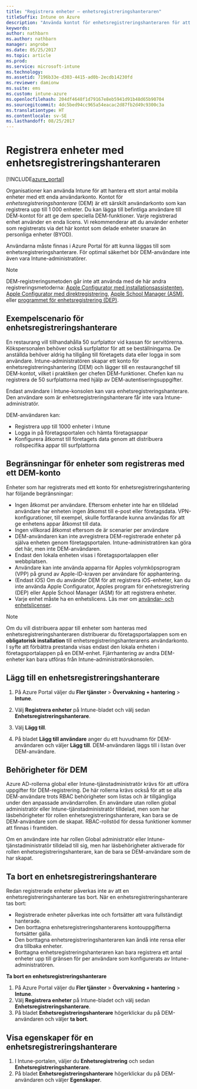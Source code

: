 ```yaml
---
title: "Registrera enheter – enhetsregistreringshanteraren"
titleSuffix: Intune on Azure
description: "Använda kontot för enhetsregistreringshanteraren för att registrera flera enheter i Intune. \""
keywords: 
author: nathbarn
ms.author: nathbarn
manager: angrobe
ms.date: 05/25/2017
ms.topic: article
ms.prod: 
ms.service: microsoft-intune
ms.technology: 
ms.assetid: 7196b33e-d303-4415-ad0b-2ecdb14230fd
ms.reviewer: damionw
ms.suite: ems
ms.custom: intune-azure
ms.openlocfilehash: 204df4648f1d79167e8eb5941d91b48d65b90704
ms.sourcegitcommit: 4dc5bed94cc965a54eacac2d87fb2d49c9300c3a
ms.translationtype: HT
ms.contentlocale: sv-SE
ms.lasthandoff: 08/25/2017
---
```

# <a name="enroll-devices-using-device-enrollment-manager"></a>Registrera enheter med enhetsregistreringshanteraren

[!INCLUDE[azure_portal](./includes/azure_portal.md)]

Organisationer kan använda Intune för att hantera ett stort antal mobila enheter med ett enda användarkonto. Kontot för *enhetsregistreringshanterare* (DEM) är ett särskilt användarkonto som kan registrera upp till 1 000 enheter. Du kan lägga till befintliga användare till DEM-kontot för att ge dem speciella DEM-funktioner. Varje registrerad enhet använder en enda licens. Vi rekommenderar att du använder enheter som registrerats via det här kontot som delade enheter snarare än personliga enheter (BYOD).  

Användarna måste finnas i Azure Portal för att kunna läggas till som enhetsregistreringshanterare. För optimal säkerhet bör DEM-användare inte även vara Intune-administratörer.

>[!NOTE]
>DEM-registreringsmetoden går inte att använda med de här andra registreringsmetoderna: [Apple Configurator med installationsassistenten](apple-configurator-setup-assistant-enroll-ios.md), [Apple Configurator med direktregistrering](apple-configurator-direct-enroll-ios.md), [Apple School Manager (ASM)](apple-school-manager-set-up-ios.md), eller [programmet för enhetsregistrering (DEP)](device-enrollment-program-enroll-ios.md).

## <a name="example-of-a-device-enrollment-manager-scenario"></a>Exempelscenario för enhetsregistreringshanterare

En restaurang vill tillhandahålla 50 surfplattor vid kassan för servitörerna. Kökspersonalen behöver också surfplattor för att se beställningarna. De anställda behöver aldrig ha tillgång till företagets data eller logga in som användare. Intune-administratören skapar ett konto för enhetsregistreringshantering (DEM) och lägger till en restaurangchef till DEM-kontot, vilket i praktiken ger chefen DEM-funktioner. Chefen kan nu registrera de 50 surfplattorna med hjälp av DEM-autentiseringsuppgifter.

Endast användare i Intune-konsolen kan vara enhetsregistreringshanterare. Den användare som är enhetsregistreringshanterare får inte vara Intune-administratör.

DEM-användaren kan:

-   Registrera upp till 1000 enheter i Intune
-   Logga in på företagsportalen och hämta företagsappar
-   Konfigurera åtkomst till företagets data genom att distribuera rollspecifika appar till surfplattorna

## <a name="limitations-of-devices-that-are-enrolled-with-a-dem-account"></a>Begränsningar för enheter som registreras med ett DEM-konto

Enheter som har registrerats med ett konto för enhetsregistreringshantering har följande begränsningar:

  - Ingen åtkomst per användare. Eftersom enheter inte har en tilldelad användare har enheten ingen åtkomst till e-post eller företagsdata. VPN-konfigurationer, till exempel, skulle fortfarande kunna användas för att ge enhetens appar åtkomst till data.
  - Ingen villkorad åtkomst eftersom de är scenarier per användare
  - DEM-användaren kan inte avregistrera DEM-registrerade enheter på själva enheten genom företagsportalen. Intune-administratören kan göra det här, men inte DEM-användaren.
  - Endast den lokala enheten visas i företagsportalappen eller webbplatsen.
  - Användare kan inte använda apparna för Apples volymköpsprogram (VPP) på grund av Apple-ID-kraven per användare för apphantering.
  - (Endast iOS) Om du använder DEM för att registrera iOS-enheter, kan du inte använda Apple Configurator, Apples program för enhetsregistrering (DEP) eller Apple School Manager (ASM) för att registrera enheter.
  - Varje enhet måste ha en enhetslicens. Läs mer om [användar- och enhetslicenser](licenses-assign.md#how-user-and-device-licenses-affect-access-to-services).


> [!NOTE]
> Om du vill distribuera appar till enheter som hanteras med enhetsregistreringshanteraren distribuerar du företagsportalappen som en **obligatorisk installation** till enhetsregistreringshanterarens användarkonto.
> I syfte att förbättra prestanda visas endast den lokala enheten i företagsportalappen på en DEM-enhet. Fjärrhantering av andra DEM-enheter kan bara utföras från Intune-administratörskonsolen.


## <a name="add-a-device-enrollment-manager"></a>Lägg till en enhetsregistreringshanterare

1.  På Azure Portal väljer du **Fler tjänster** > **Övervakning + hantering** > **Intune**.

2.  Välj **Registrera enheter** på Intune-bladet och välj sedan **Enhetsregistreringshanterare**.

3.  Välj **Lägg till**.

4.  På bladet **Lägg till användare** anger du ett huvudnamn för DEM-användaren och väljer **Lägg till**. DEM-användaren läggs till i listan över DEM-användare.

## <a name="permissions-for-dem"></a>Behörigheter för DEM

Azure AD-rollerna global eller Intune-tjänstadministratör krävs för att utföra uppgifter för DEM-registrering. De här rollerna krävs också för att se alla DEM-användare trots RBAC behörigheter som listas och är tillgängliga under den anpassade användarrollen. En användare utan rollen global administratör eller Intune-tjänstadministratör tilldelad, men som har läsbehörigheter för rollen enhetsregistreringshanterare, kan bara se de DEM-användare som de skapat. RBAC-rollstöd för dessa funktioner kommer att finnas i framtiden.

Om en användare inte har rollen Global administratör eller Intune-tjänstadministratör tilldelad till sig, men har läsbehörigheter aktiverade för rollen enhetsregistreringshanterare, kan de bara se DEM-användare som de har skapat.

## <a name="remove-a-device-enrollment-manager"></a>Ta bort en enhetsregistreringshanterare

Redan registrerade enheter påverkas inte av att en enhetsregistreringshanterare tas bort. När en enhetsregistreringshanterare tas bort:

-   Registrerade enheter påverkas inte och fortsätter att vara fullständigt hanterade.
-   Den borttagna enhetsregistreringshanterarens kontouppgifterna fortsätter gälla.
-   Den borttagna enhetsregistreringshanteraren kan ändå inte rensa eller dra tillbaka enheter.
-   Borttagna enhetsregistreringshanteraren kan bara registrera ett antal enheter upp till gränsen för per användare som konfigurerats av Intune-administratören.

**Ta bort en enhetsregistreringshanterare**

1. På Azure Portal väljer du **Fler tjänster** > **Övervakning + hantering** > **Intune**.
2. Välj **Registrera enheter** på Intune-bladet och välj sedan **Enhetsregistreringshanterare**.
3. På bladet **Enhetsregistreringshanterare** högerklickar du på DEM-användaren och väljer **ta bort**.

## <a name="view-the-properties-of-a-device-enrollment-manager"></a>Visa egenskaper för en enhetsregistreringshanterare

1. I Intune-portalen, väljer du **Enhetsregistrering** och sedan **Enhetsregistreringshanterare**.
2. På bladet **Enhetsregistreringshanterare** högerklickar du på DEM-användaren och väljer **Egenskaper**.

